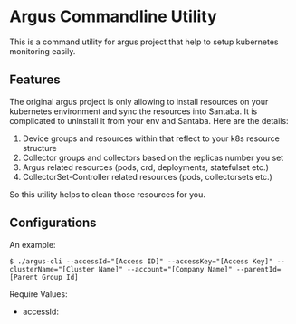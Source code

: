 # Argus Commandline Utility

This is a command utility for argus project that help to setup kubernetes monitoring easily.

## Features
The original argus project is only allowing to install resources on your kubernetes environment and sync the resources into Santaba. It is complicated to uninstall it from your env and Santaba. Here are the details:

1. Device groups and resources within that reflect to your k8s resource structure
2. Collector groups and collectors based on the replicas number you set
3. Argus related resources (pods, crd, deployments, statefulset etc.)
4. CollectorSet-Controller related resources (pods, collectorsets etc.)

So this utility helps to clean those resources for you.

## Configurations
An example:
```
$ ./argus-cli --accessId="[Access ID]" --accessKey="[Access Key]" --clusterName="[Cluster Name]" --account="[Company Name]" --parentId=[Parent Group Id]

```

Require Values:
* accessId:


